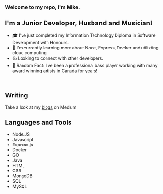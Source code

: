 ### Welcome to my repo, I'm Mike.

## I'm a Junior Developer, Husband and Musician!
- 🎓  I've just completed my Information Technology Diploma in Software Development with Honours.
- 💽  I'm currently learning more about Node, Express, Docker and utilizting cloud computing.
- 👍  Looking to connect with other developers.
- 🎸  Random Fact: I've been a professional bass player working with many award winning artists in Canada for years!
<br />

## Writing
Take a look at my [blogs] on Medium
## Languages and Tools

- Node.JS
- Javascript
- Express.js
- Docker
- GO
- Java
- HTML
- CSS
- MongoDB
- SQL
- MySQL

[blogs]: https://medium.com/@mikecann

